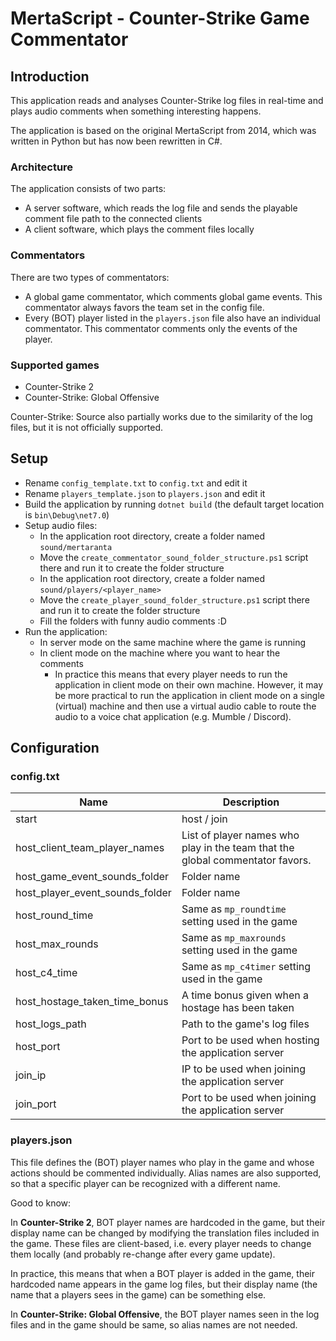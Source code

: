 # MertaScript - Counter-Strike Game Commentator

## Introduction

This application reads and analyses Counter-Strike log files in real-time and plays audio comments when something
interesting happens.

The application is based on the original MertaScript from 2014, which was written in Python but has now been
rewritten in C#.

### Architecture

The application consists of two parts:

- A server software, which reads the log file and sends the playable comment file path to the connected clients
- A client software, which plays the comment files locally

### Commentators

There are two types of commentators:

- A global game commentator, which comments global game events. This commentator always favors the team set in the
  config file.
- Every (BOT) player listed in the `players.json` file also have an individual commentator. This commentator comments
  only the
  events
  of the player.

### Supported games

- Counter-Strike 2
- Counter-Strike: Global Offensive

Counter-Strike: Source also partially works due to the similarity of the log files, but it is not officially
supported.

## Setup

- Rename `config_template.txt` to `config.txt` and edit it
- Rename `players_template.json` to `players.json` and edit it
- Build the application by running `dotnet build` (the default target location is `bin\Debug\net7.0`)
- Setup audio files:
    - In the application root directory, create a folder named `sound/mertaranta`
    - Move the `create_commentator_sound_folder_structure.ps1` script there and run it to create the folder
      structure
    - In the application root directory, create a folder named `sound/players/<player_name>`
    - Move the `create_player_sound_folder_structure.ps1` script there and run it to create the folder
      structure
    - Fill the folders with funny audio comments :D
- Run the application:
    - In server mode on the same machine where the game is running
    - In client mode on the machine where you want to hear the comments
        - In practice this means that every player needs to run the application in client mode on their own machine.
          However, it may be more practical to run the application in client mode on a single (virtual) machine and then
          use a
          virtual audio cable to route the audio to a voice chat application (e.g. Mumble / Discord).

## Configuration

### config.txt

| Name                            | Description                                                                   |
|---------------------------------|-------------------------------------------------------------------------------|
| start                           | host / join                                                                   |
| host_client_team_player_names   | List of player names who play in the team that the global commentator favors. |
| host_game_event_sounds_folder   | Folder name                                                                   |
| host_player_event_sounds_folder | Folder name                                                                   |
| host_round_time                 | Same as `mp_roundtime` setting used in the game                               |
| host_max_rounds                 | Same as `mp_maxrounds` setting used in the game                               |
| host_c4_time                    | Same as `mp_c4timer` setting used in the game                                 |
| host_hostage_taken_time_bonus   | A time bonus given when a hostage has been taken                              |
| host_logs_path                  | Path to the game's log files                                                  |
| host_port                       | Port to be used when hosting the application server                           |
| join_ip                         | IP to be used when joining the application server                             |
| join_port                       | Port to be used when joining the application server                           |

### players.json

This file defines the (BOT) player names who play in the game and whose actions should be commented individually. Alias
names are
also supported, so that a specific player can be recognized with a different name.

Good to know:

In **Counter-Strike 2**, BOT player names are hardcoded in the game, but their display name can be changed by
modifying the translation files included in the game. These files are client-based, i.e. every player needs to change
them locally (and probably re-change after every game update).

In practice, this means that when a BOT player is added in the game, their hardcoded name appears in the game log files,
but their display name (the name that a players sees in the game) can be something else.

In **Counter-Strike: Global Offensive**, the BOT player names seen in the log files and in the game should be same, so
alias names are not needed.